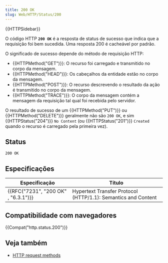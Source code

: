 ```yaml
---
title: 200 OK
slug: Web/HTTP/Status/200
---
```


{{HTTPSidebar}}

O código HTTP **`200 OK`** é a resposta de status de sucesso que indica que a requisição foi bem sucedida. Uma resposta 200 é cacheável por padrão.

O significado de sucesso depende do método de requisição HTTP:

- {{HTTPMethod("GET")}}: O recurso foi carregado e transmitido no corpo da mensagem.
- {{HTTPMethod("HEAD")}}: Os cabeçalhos da entidade estão no corpo da mensagem.
- {{HTTPMethod("POST")}}: O recurso descrevendo o resultado da ação é transmitido no corpo da mensagem.
- {{HTTPMethod("TRACE")}}: O corpo da mensagem contém a mensagem da requisição tal qual foi recebida pelo servidor.

O resultado de sucesso de um {{HTTPMethod("PUT")}} ou {{HTTPMethod("DELETE")}} geralmente não são `200 OK`, e sim {{HTTPStatus("204")}} `No Content` (ou {{HTTPStatus("201")}} `Created` quando o recurso é carregado pela primeira vez).

## Status

```
200 OK
```

## Especificações

| Especificação                       | Título                                                        |
| ----------------------------------- | ------------------------------------------------------------- |
| {{RFC("7231", "200 OK" , "6.3.1")}} | Hypertext Transfer Protocol (HTTP/1.1): Semantics and Content |

## Compatibilidade com navegadores

{{Compat("http.status.200")}}

## Veja também

- [HTTP request methods](/pt-BR/docs/Web/HTTP/Methods)
